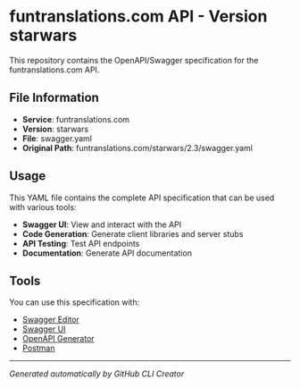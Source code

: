 # funtranslations.com API - Version starwars

This repository contains the OpenAPI/Swagger specification for the funtranslations.com API.

## File Information

- **Service**: funtranslations.com
- **Version**: starwars
- **File**: swagger.yaml
- **Original Path**: funtranslations.com/starwars/2.3/swagger.yaml

## Usage

This YAML file contains the complete API specification that can be used with various tools:

- **Swagger UI**: View and interact with the API
- **Code Generation**: Generate client libraries and server stubs
- **API Testing**: Test API endpoints
- **Documentation**: Generate API documentation

## Tools

You can use this specification with:

- [Swagger Editor](https://editor.swagger.io/)
- [Swagger UI](https://swagger.io/tools/swagger-ui/)
- [OpenAPI Generator](https://openapi-generator.tech/)
- [Postman](https://www.postman.com/)

---

*Generated automatically by GitHub CLI Creator*
